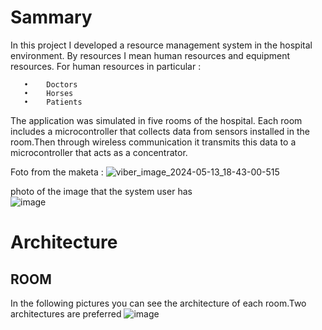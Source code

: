 #  Sammary

In this project I developed a resource management system in the hospital environment. 
By resources I mean human resources and equipment resources.
For human resources in particular :

       •	Doctors
       •	Horses
       •	Patients 

              

The application was simulated in five rooms of the hospital. Each room includes a microcontroller
that collects data from sensors installed in the room.Then through wireless communication it transmits
this data to a microcontroller that acts as a concentrator. 




Foto from the maketa :
![viber_image_2024-05-13_18-43-00-515](https://github.com/Stelios1908/Resource-Managment-System-in-a-hospital-Enviroment-/assets/119701409/330fec14-6fb6-4070-9bf7-8097a23592fc)


photo of the image that the system user has  
![image](https://github.com/Stelios1908/Resource-Managment-System-in-a-hospital-Enviroment-/assets/119701409/60d453a6-a867-4f12-8fbe-49976f78048f)


#  Architecture

   ## ROOM 
   In the following pictures you can see the architecture of each room.Two architectures are preferred 
   ![image](https://github.com/Stelios1908/Resource-Managment-System-in-a-hospital-Enviroment-/assets/119701409/7307d467-e9b0-46ec-b5cd-daba9308630d)



